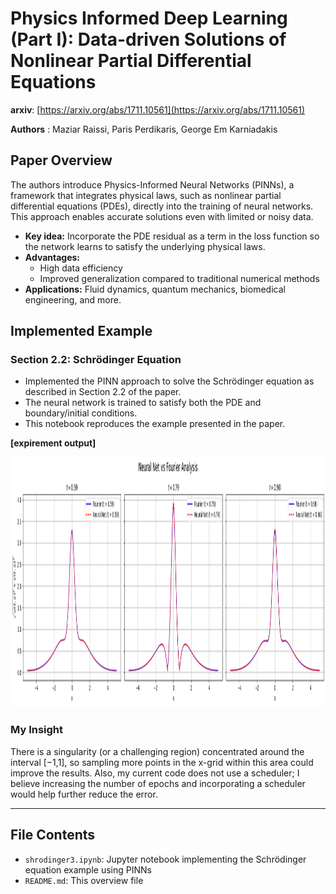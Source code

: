 # Physics Informed Deep Learning (Part I): Data-driven Solutions of Nonlinear Partial Differential Equations
**arxiv**: [https://arxiv.org/abs/1711.10561](https://arxiv.org/abs/1711.10561)

**Authors** : Maziar Raissi, Paris Perdikaris, George Em Karniadakis

## Paper Overview
The authors introduce Physics-Informed Neural Networks (PINNs), a framework that integrates physical laws, such as nonlinear partial differential equations (PDEs), directly into the training of neural networks. This approach enables accurate solutions even with limited or noisy data.

- **Key idea:** Incorporate the PDE residual as a term in the loss function so the network learns to satisfy the underlying physical laws.  
- **Advantages:**  
  - High data efficiency  
  - Improved generalization compared to traditional numerical methods  
- **Applications:** Fluid dynamics, quantum mechanics, biomedical engineering, and more.


## Implemented Example

### Section 2.2: Schrödinger Equation
- Implemented the PINN approach to solve the Schrödinger equation as described in Section 2.2 of the paper.  
- The neural network is trained to satisfy both the PDE and boundary/initial conditions.  
- This notebook reproduces the example presented in the paper.
  
**[expirement output]**
<p align="center">
  <img src="output.png" height="400"/>
</p>

### My Insight

There is a singularity (or a challenging region) concentrated around the interval  [−1,1], so sampling more points in the x-grid within this area could improve the results. Also, my current code does not use a scheduler; I believe increasing the number of epochs and incorporating a scheduler would help further reduce the error.

---

## File Contents

- `shrodinger3.ipynb`: Jupyter notebook implementing the Schrödinger equation example using PINNs  
- `README.md`: This overview file
